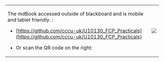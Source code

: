 <table>

<tr>

<td>


The mdBook accessed outside of blackboard and is mobile and tablet friendly. :

- [https://github.com/cccu-uk/U10130_FCP_Practicals](https://github.com/cccu-uk/U10130_FCP_Practicals)

- Or scan the QR code on the right:

</td>

<td>


<a href="www.qr-code-generator.com/" border="0" style="cursor:default" rel="nofollow"></a><img src="https://chart.googleapis.com/chart?cht=qr&chl=https%3A%2F%2Fcccu-uk.github.io%2FU10130_FCP_Practicals%2FIntroduction%2FIntro.html&chs=180x180&choe=UTF-8&chld=L|2">


</td>

</tr>

</table>